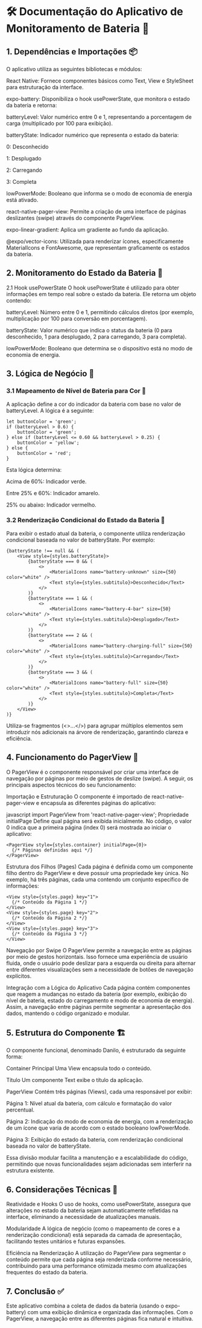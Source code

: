 # 🛠️ Documentação do Aplicativo de Monitoramento de Bateria 📱
## 1. Dependências e Importações 📦
O aplicativo utiliza as seguintes bibliotecas e módulos:

React Native: Fornece componentes básicos como Text, View e StyleSheet para estruturação da interface.

expo-battery: Disponibiliza o hook usePowerState, que monitora o estado da bateria e retorna:

batteryLevel: Valor numérico entre 0 e 1, representando a porcentagem de carga (multiplicado por 100 para exibição).

batteryState: Indicador numérico que representa o estado da bateria:

0: Desconhecido

1: Desplugado

2: Carregando

3: Completa

lowPowerMode: Booleano que informa se o modo de economia de energia está ativado.

react-native-pager-view: Permite a criação de uma interface de páginas deslizantes (swipe) através do componente PagerView.

expo-linear-gradient: Aplica um gradiente ao fundo da aplicação.

@expo/vector-icons: Utilizada para renderizar ícones, especificamente MaterialIcons e FontAwesome, que representam graficamente os estados da bateria.

## 2. Monitoramento do Estado da Bateria 🔋
2.1 Hook usePowerState
O hook usePowerState é utilizado para obter informações em tempo real sobre o estado da bateria. Ele retorna um objeto contendo:

batteryLevel: Número entre 0 e 1, permitindo cálculos diretos (por exemplo, multiplicação por 100 para conversão em porcentagem).

batteryState: Valor numérico que indica o status da bateria (0 para desconhecido, 1 para desplugado, 2 para carregando, 3 para completa).

lowPowerMode: Booleano que determina se o dispositivo está no modo de economia de energia.

## 3. Lógica de Negócio 🧠
### 3.1 Mapeamento de Nível de Bateria para Cor 🌈
A aplicação define a cor do indicador da bateria com base no valor de batteryLevel. A lógica é a seguinte:

```tsx
let buttonColor = 'green';
if (batteryLevel > 0.6) {
    buttonColor = 'green';
} else if (batteryLevel <= 0.60 && batteryLevel > 0.25) {
    buttonColor = 'yellow';
} else {
    buttonColor = 'red';
}
```

Esta lógica determina:

Acima de 60%: Indicador verde.

Entre 25% e 60%: Indicador amarelo.

25% ou abaixo: Indicador vermelho.

### 3.2 Renderização Condicional do Estado da Bateria 🔄
Para exibir o estado atual da bateria, o componente utiliza renderização condicional baseada no valor de batteryState. Por exemplo:

```tsx
{batteryState !== null && (
    <View style={styles.batteryState}>
        {batteryState === 0 && (
            <>
                <MaterialIcons name="battery-unknown" size={50} color="white" />
                <Text style={styles.subtitulo}>Desconhecido</Text>
            </>
        )}
        {batteryState === 1 && (
            <>
                <MaterialIcons name="battery-4-bar" size={50} color="white" />
                <Text style={styles.subtitulo}>Desplugado</Text>
            </>
        )}
        {batteryState === 2 && (
            <>
                <MaterialIcons name="battery-charging-full" size={50} color="white" />
                <Text style={styles.subtitulo}>Carregando</Text>
            </>
        )}
        {batteryState === 3 && (
            <>
                <MaterialIcons name="battery-full" size={50} color="white" />
                <Text style={styles.subtitulo}>Completa</Text>
            </>
        )}
    </View>
)}
```

Utiliza-se fragmentos (<>...</>) para agrupar múltiplos elementos sem introduzir nós adicionais na árvore de renderização, garantindo clareza e eficiência.

## 4. Funcionamento do PagerView 📄
O PagerView é o componente responsável por criar uma interface de navegação por páginas por meio de gestos de deslize (swipe). A seguir, os principais aspectos técnicos do seu funcionamento:

Importação e Estruturação
O componente é importado de react-native-pager-view e encapsula as diferentes páginas do aplicativo:

javascript
import PagerView from 'react-native-pager-view';
Propriedade initialPage
Define qual página será exibida inicialmente. No código, o valor 0 indica que a primeira página (index 0) será mostrada ao iniciar o aplicativo:

```tsx
<PagerView style={styles.container} initialPage={0}>
  {/* Páginas definidas aqui */}
</PagerView>
```
Estrutura dos Filhos (Pages)
Cada página é definida como um componente filho dentro do PagerView e deve possuir uma propriedade key única. No exemplo, há três páginas, cada uma contendo um conjunto específico de informações:

```tsx
<View style={styles.page} key="1">
  {/* Conteúdo da Página 1 */}
</View>
<View style={styles.page} key="2">
  {/* Conteúdo da Página 2 */}
</View>
<View style={styles.page} key="3">
  {/* Conteúdo da Página 3 */}
</View>
```

Navegação por Swipe
O PagerView permite a navegação entre as páginas por meio de gestos horizontais. Isso fornece uma experiência de usuário fluida, onde o usuário pode deslizar para a esquerda ou direita para alternar entre diferentes visualizações sem a necessidade de botões de navegação explícitos.

Integração com a Lógica do Aplicativo
Cada página contém componentes que reagem a mudanças no estado da bateria (por exemplo, exibição do nível de bateria, estado do carregamento e modo de economia de energia). Assim, a navegação entre páginas permite segmentar a apresentação dos dados, mantendo o código organizado e modular.

## 5. Estrutura do Componente 🏗️
O componente funcional, denominado Danilo, é estruturado da seguinte forma:

Container Principal
Uma View encapsula todo o conteúdo.

Título
Um componente Text exibe o título da aplicação.

PagerView
Contém três páginas (Views), cada uma responsável por exibir:

Página 1: Nível atual da bateria, com cálculo e formatação do valor percentual.

Página 2: Indicação do modo de economia de energia, com a renderização de um ícone que varia de acordo com o estado booleano lowPowerMode.

Página 3: Exibição do estado da bateria, com renderização condicional baseada no valor de batteryState.

Essa divisão modular facilita a manutenção e a escalabilidade do código, permitindo que novas funcionalidades sejam adicionadas sem interferir na estrutura existente.

## 6. Considerações Técnicas 🔧
Reatividade e Hooks
O uso de hooks, como usePowerState, assegura que alterações no estado da bateria sejam automaticamente refletidas na interface, eliminando a necessidade de atualizações manuais.

Modularidade
A lógica de negócio (como o mapeamento de cores e a renderização condicional) está separada da camada de apresentação, facilitando testes unitários e futuras expansões.

Eficiência na Renderização
A utilização do PagerView para segmentar o conteúdo permite que cada página seja renderizada conforme necessário, contribuindo para uma performance otimizada mesmo com atualizações frequentes do estado da bateria.

## 7. Conclusão ✅
Este aplicativo combina a coleta de dados da bateria (usando o expo-battery) com uma exibição dinâmica e organizada das informações. Com o PagerView, a navegação entre as diferentes páginas fica natural e intuitiva. 
